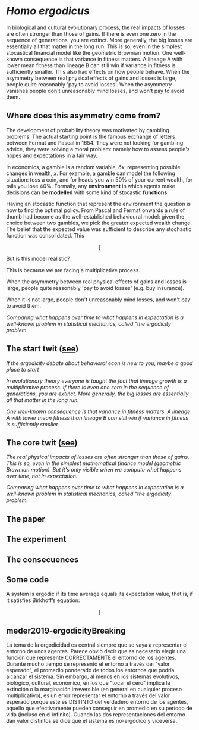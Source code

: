 # *Homo ergodicus*

In biological and cultural evolutionary process, the real impacts of losses are often stronger than those of gains.
If there is even one zero in the sequence of generations, you are extinct.
More generally, the big losses are essentially all that matter in the long run.
This is so, even in the simplest stocastical financial model like the geometric Brownian motion.
One well-known consequence is that variance in fitness matters.
A lineage A with lower mean fitness than lineage B can still win if variance in fitness is sufficiently smaller.
This also had effects on how people behave.
When the asymmetry between real physical effects of gains and losses is large, people quite reasonably 'pay to avoid losses'.
When the asymmetry vanishes people don't unreasonably mind losses, and won't pay to avoid them.

## Where does this asymmetry come from?

The development of probability theory was motivated by gambling problems.
The actual starting point is the famous exchange of letters between Fermat and Pascal in 1654.
They were not looking for gambling advice, they were solving a moral problem: namely how to assess people's hopes and expectations in a fair way.

In economics, a gamble is a random variable, $\delta x$, representing possible changes in wealth, $x$.
For example, a gamble can model the following situation: toss a coin, and for heads you win 50% of your current wealth, for tails you lose 40%.
Formally, any **environment** in which agents make decisions can be **modelled** with some kind of stocastic **functions**.

Having an stocastic function that represent the environment the question is how to find the optimal policy.
From Pascal and Fermat onwards a rule of thumb had become as the well-established behavioural model: given the choice between two gambles, we pick the greater
expected wealth change.
The belief that the expected value was sufficient to describe any stochastic function was consolidated. 
This


$$\int_{} $$



But is this model realistic?












This is because we are facing a multiplicative process.



When the asymmetry between real physical effects of gains and losses is large, people quite reasonably 'pay to avoid losses' (e.g. buy insurance).

When it is not large, people don't unreasonably mind losses, and won't pay to avoid them.


*Comparing what happens over time to what happens in expectation is a well-known problem in statistical mechanics, called "the ergodicity problem.*



## The start twit ([see](https://twitter.com/rlmcelreath/status/1218456256358375424?s=20))

*If the ergodicity debate about behavioral econ is new to you, maybe a good place to start* 

*In evolutionary theory everyone is taught the fact that lineage growth is a multiplicative process. If there is even one zero in the sequence of generations, you are extinct. More generally, the big losses are essentially all that matter in the long run.*

*One well-known consequence is that variance in fitness matters. A lineage A with lower mean fitness than lineage B can still win if variance in fitness is sufficiently smaller*

## The core twit ([see](https://twitter.com/ole_b_peters/status/1218171528438853632?s=20))

*The real physical impacts of losses are often stronger than those of gains.*
*This is so, even in the simplest mathematical finance model (geometric Brownian motion).*
*But it's only visible when we compute what happens over time, not in expectation.*

*Comparing what happens over time to what happens in expectation is a well-known problem in statistical mechanics, called "the ergodicity problem.*



## The paper

## The experiment

## The consecuences

## Some code



A system is ergodic if its time average equals its expectation value, that is, if it satisfies Birkhoff’s equation:

$$ \int $$

## meder2019-ergodicityBreaking




La tema de la ergodicidad es central siempre que se vaya a representar el entorno de unos agentes. Parece obvio decir que es necesario elegir una función que represente CORRECTAMENTE el entorno de los agentes. Durante mucho tiempo se representó el entorno a través del "valor esperado", el promedio ponderado de todos los entornos que podría alcanzar el sistema. Sin embargo, al menos en los sistemas evolutivos, biológico, cultural, económico, en los que "tocar el cero" implica la extinción o la marginación irreversible (en general en cualquier proceso multiplicativo), es un error representar el entorno a través del valor esperado porque este es DISTINTO del verdadero entorno de los agentes, aquello que efectivamente pueden conseguir en promedio en su período de vida (incluso en el infinito). Cuando las dos representaciones del entorno dan valor distintos se dice que el sistema es no-ergódico y viceversa.
